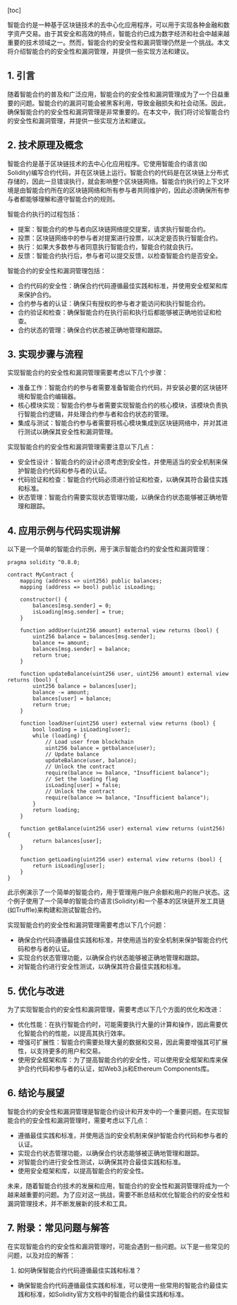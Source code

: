 
[toc]                    
                
                
智能合约是一种基于区块链技术的去中心化应用程序，可以用于实现各种金融和数字资产交易。由于其安全和高效的特点，智能合约已成为数字经济和社会中越来越重要的技术领域之一。然而，智能合约的安全性和漏洞管理仍然是一个挑战。本文将介绍智能合约的安全性和漏洞管理，并提供一些实现方法和建议。

## 1. 引言

随着智能合约的普及和广泛应用，智能合约的安全性和漏洞管理成为了一个日益重要的问题。智能合约的漏洞可能会被黑客利用，导致金融损失和社会动荡。因此，确保智能合约的安全性和漏洞管理是非常重要的。在本文中，我们将讨论智能合约的安全性和漏洞管理，并提供一些实现方法和建议。

## 2. 技术原理及概念

智能合约是基于区块链技术的去中心化应用程序。它使用智能合约语言(如Solidity)编写合约代码，并在区块链上运行。智能合约的代码是在区块链上分布式存储的，因此一旦错误执行，就会影响整个区块链网络。智能合约执行的上下文环境是由智能合约所在的区块链网络和所有参与者共同维护的，因此必须确保所有参与者都能够理解和遵守智能合约的规则。

智能合约执行的过程包括：

- 提案：智能合约的参与者向区块链网络提交提案，请求执行智能合约。
- 投票：区块链网络中的参与者对提案进行投票，以决定是否执行智能合约。
- 执行：如果大多数参与者同意执行智能合约，智能合约就会执行。
- 反馈：智能合约执行后，参与者可以提交反馈，以检查智能合约是否安全。

智能合约的安全性和漏洞管理包括：

- 合约代码的安全性：确保合约代码遵循最佳实践和标准，并使用安全框架和库来保护合约。
- 合约参与者的认证：确保只有授权的参与者才能访问和执行智能合约。
- 合约验证和检查：确保智能合约在执行前和执行后都能够被正确地验证和检查。
- 合约状态的管理：确保合约状态被正确地管理和跟踪。

## 3. 实现步骤与流程

实现智能合约的安全性和漏洞管理需要考虑以下几个步骤：

- 准备工作：智能合约的参与者需要准备智能合约代码，并安装必要的区块链环境和智能合约编辑器。
- 核心模块实现：智能合约参与者需要实现智能合约的核心模块，该模块负责执行智能合约逻辑，并处理合约参与者和合约状态的管理。
- 集成与测试：智能合约参与者需要将核心模块集成到区块链网络中，并对其进行测试以确保其安全性和漏洞管理。

实现智能合约的安全性和漏洞管理需要注意以下几点：

- 安全性设计：智能合约的设计必须考虑到安全性，并使用适当的安全机制来保护智能合约代码和参与者的认证。
- 代码验证和检查：智能合约代码必须进行验证和检查，以确保其符合最佳实践和标准。
- 状态管理：智能合约需要实现状态管理功能，以确保合约状态能够被正确地管理和跟踪。

## 4. 应用示例与代码实现讲解

以下是一个简单的智能合约示例，用于演示智能合约的安全性和漏洞管理：

```
pragma solidity ^0.8.0;

contract MyContract {
    mapping (address => uint256) public balances;
    mapping (address => bool) public isLoading;

    constructor() {
        balances[msg.sender] = 0;
        isLoading[msg.sender] = true;
    }

    function addUser(uint256 amount) external view returns (bool) {
        uint256 balance = balances[msg.sender];
        balance += amount;
        balances[msg.sender] = balance;
        return true;
    }

    function updateBalance(uint256 user, uint256 amount) external view returns (bool) {
        uint256 balance = balances[user];
        balance -= amount;
        balances[user] = balance;
        return true;
    }

    function loadUser(uint256 user) external view returns (bool) {
        bool loading = isLoading[user];
        while (loading) {
            // Load user from blockchain
            uint256 balance = getbalance(user);
            // Update balance
            updateBalance(user, balance);
            // Unlock the contract
            require(balance >= balance, "Insufficient balance");
            // Set the loading flag
            isLoading[user] = false;
            // Unlock the contract
            require(balance >= balance, "Insufficient balance");
        }
        return loading;
    }

    function getBalance(uint256 user) external view returns (uint256) {
        return balances[user];
    }

    function getLoading(uint256 user) external view returns (bool) {
        return isLoading[user];
    }
}
```

此示例演示了一个简单的智能合约，用于管理用户账户余额和用户的账户状态。这个例子使用了一个简单的智能合约语言(Solidity)和一个基本的区块链开发工具链(如Truffle)来构建和测试智能合约。

实现智能合约的安全性和漏洞管理需要考虑以下几个问题：

- 确保合约代码遵循最佳实践和标准，并使用适当的安全机制来保护智能合约代码和参与者的认证。
- 实现合约状态管理功能，以确保合约状态能够被正确地管理和跟踪。
- 对智能合约进行安全性测试，以确保其符合最佳实践和标准。

## 5. 优化与改进

为了实现智能合约的安全性和漏洞管理，需要考虑以下几个方面的优化和改进：

- 优化性能：在执行智能合约时，可能需要执行大量的计算和操作，因此需要优化智能合约的性能，以提高其执行效率。
- 增强可扩展性：智能合约需要处理大量的数据和交易，因此需要增强其可扩展性，以支持更多的用户和交易。
- 使用安全框架和库：为了提高智能合约的安全性，可以使用安全框架和库来保护合约代码和参与者的认证，如Web3.js和Ethereum Components库。

## 6. 结论与展望

智能合约的安全性和漏洞管理是智能合约设计和开发中的一个重要问题。在实现智能合约的安全性和漏洞管理时，需要考虑以下几点：

- 遵循最佳实践和标准，并使用适当的安全机制来保护智能合约代码和参与者的认证。
- 实现合约状态管理功能，以确保合约状态能够被正确地管理和跟踪。
- 对智能合约进行安全性测试，以确保其符合最佳实践和标准。
- 使用安全框架和库，以提高智能合约的安全性。

未来，随着智能合约技术的发展和应用，智能合约的安全性和漏洞管理将成为一个越来越重要的问题。为了应对这一挑战，需要不断总结和优化智能合约的安全性和漏洞管理技术，并不断发展新的技术和工具。

## 7. 附录：常见问题与解答

在实现智能合约的安全性和漏洞管理时，可能会遇到一些问题。以下是一些常见的问题，以及对应的解答：

1. 如何确保智能合约代码遵循最佳实践和标准？

- 确保智能合约代码遵循最佳实践和标准，可以使用一些常用的智能合约最佳实践和标准，如Solidity官方文档中的智能合约最佳实践和标准。

